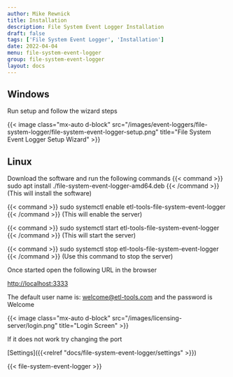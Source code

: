 ```yaml
---
author: Mike Rewnick
title: Installation
description: File System Event Logger Installation
draft: false
tags: ['File System Event Logger', 'Installation']
date: 2022-04-04
menu: file-system-event-logger
group: file-system-event-logger
layout: docs
---
```


## Windows

Run setup and follow the wizard steps

{{< image class="mx-auto d-block"  src="/images/event-loggers/file-system-logger/file-system-event-logger-setup.png"  title="File System Event Logger Setup Wizard" >}}

## Linux

Download the software and run the following commands
{{< command >}}
sudo apt install ./file-system-event-logger-amd64.deb
{{< /command >}}
(This will install the software)

{{< command >}}
sudo systemctl enable etl-tools-file-system-event-logger
{{< /command >}}
(This will enable the server)

{{< command >}}
sudo systemctl start etl-tools-file-system-event-logger
{{< /command >}}
(This will start the server)

{{< command >}}
sudo systemctl stop etl-tools-file-system-event-logger
{{< /command >}}
(Use this command to stop the server)

Once started open the following URL in the browser

[http://localhost:3333](http://localhost:3333)

The default user name is: welcome@etl-tools.com and the password is Welcome

{{< image class="mx-auto d-block"  src="/images/licensing-server/login.png"  title="Login Screen" >}}

If it does not work try changing the port

[Settings]({{<relref "docs/file-system-event-logger/settings" >}})

{{< file-system-event-logger >}}
